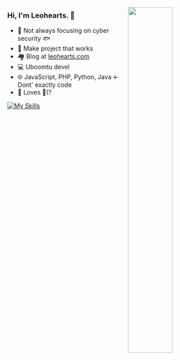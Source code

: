 <a href="https://github.com/leohearts?tab=repositories" >
  <p></p>
  <img align=right width="45%" src="https://github-readme-stats.vercel.app/api?username=leohearts&show_icons=true&theme=default" />
</a>

### Hi, I'm Leohearts. 🥔

- 🔐 Not always focusing on cyber security 🐟
- 🤔 Make project that works
- 🏘 Blog at [leohearts.com](https://leohearts.com)
- 💻 Uboomtu devel
- 🌐 JavaScript, PHP, Python, Java <- Dont' exactly code
- 🤤 Loves 💸(?


[![My Skills](https://skillicons.dev/icons?i=docker,bash,aws,cloudflare,linux,js,html,python,css,php,electron,androidstudio,java,kotlin,cpp,git,md,qt,ts,mysql,redis)](https://skillicons.dev)
